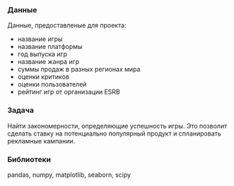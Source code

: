 ### Данные
Данные, предоставленые для проекта:
- название игры
- название платформы 
- год выпуска игр
- название жанра игр
- суммы продаж в разных регионах мира
- оценки критиков
- оценки пользователей
- рейтинг игр от организации ESRB

### Задача
Найти закономерности, определяющие успешность игры. Это позволит сделать ставку на потенциально популярный продукт и спланировать рекламные кампании.

### Библиотеки
pandas, numpy, matplotlib, seaborn, scipy


